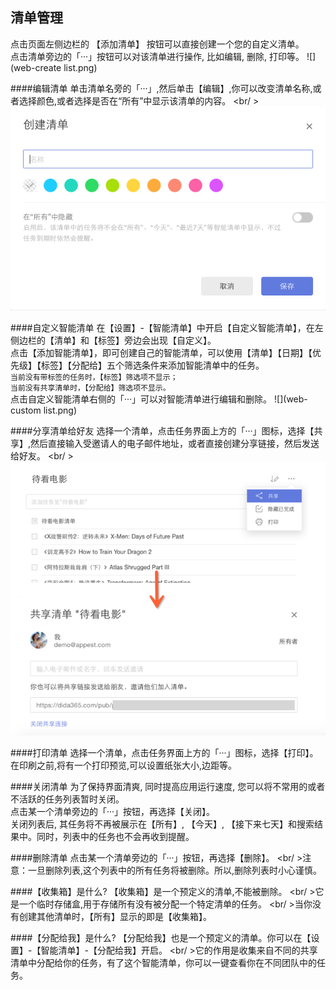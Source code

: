 ## 清单管理
点击页面左侧边栏的 【添加清单】 按钮可以直接创建一个您的自定义清单。<br />点击清单旁边的「···」按钮可以对该清单进行操作, 比如编辑, 删除, 打印等。
![](web-create list.png)

####编辑清单
单击清单名旁的「···」,然后单击【编辑】,你可以改变清单名称,或者选择颜色,或者选择是否在“所有”中显示该清单的内容。
<br/ >![](../images/images_web2.0/listedit.png)


####自定义智能清单
在【设置】-【智能清单】中开启【自定义智能清单】，在左侧边栏的【清单】和【标签】旁边会出现【自定义】。
<br />点击【添加智能清单】，即可创建自己的智能清单，可以使用【清单】【日期】【优先级】【标签】【分配给】五个筛选条件来添加智能清单中的任务。
<br>`当前没有带标签的任务时，【标签】筛选项不显示；` 
<br>`当前没有共享清单时，【分配给】筛选项不显示。` 
<br />点击自定义智能清单右侧的「···」可以对智能清单进行编辑和删除。
![](web-custom list.png)

####分享清单给好友
选择一个清单，点击任务界面上方的「···」图标，选择【共享】,然后直接输入受邀请人的电子邮件地址，或者直接创建分享链接，然后发送给好友。
<br/ >![](../images/images_web2.0/share.png)


####打印清单
选择一个清单，点击任务界面上方的「···」图标，选择【打印】。在印刷之前,将有一个打印预览,可以设置纸张大小,边距等。


####关闭清单
为了保持界面清爽, 同时提高应用运行速度, 您可以将不常用的或者不活跃的任务列表暂时关闭。
<br/>点击某一个清单旁边的「···」按钮，再选择【关闭】。
<br/>关闭列表后, 其任务将不再被展示在【所有】, 【今天】, 【接下来七天】和搜索结果中。同时，列表中的任务也不会再收到提醒。

####删除清单
点击某一个清单旁边的「···」按钮，再选择【删除】。
<br/ >注意：一旦删除列表,这个列表中的所有任务将被删除。所以,删除列表时小心谨慎。

####【收集箱】是什么?
【收集箱】是一个预定义的清单,不能被删除。
<br/ >它是一个临时存储盒,用于存储所有没有被分配一个特定清单的任务。
<br/ >当你没有创建其他清单时，【所有】显示的即是【收集箱】。


####【分配给我】是什么?
【分配给我】也是一个预定义的清单。你可以在【设置】-【智能清单】-【分配给我】开启。
<br/ >它的作用是收集来自不同的共享清单中分配给你的任务，有了这个智能清单，你可以一键查看你在不同团队中的任务。

